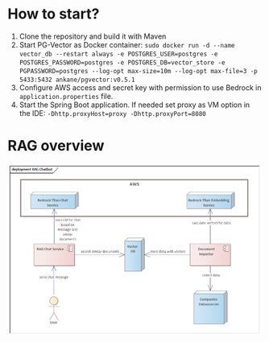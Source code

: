 # How to start?
1. Clone the repository and build it with Maven
2. Start PG-Vector as Docker container: `sudo docker run -d --name vector_db --restart always -e POSTGRES_USER=postgres -e POSTGRES_PASSWORD=postgres -e POSTGRES_DB=vector_store -e PGPASSWORD=postgres --log-opt max-size=10m --log-opt max-file=3 -p 5433:5432 ankane/pgvector:v0.5.1`
3. Configure AWS access and secret key with permission to use Bedrock in `application.properties` file.
4. Start the Spring Boot application. If needed set proxy as VM option in the IDE: `-Dhttp.proxyHost=proxy -Dhttp.proxyPort=8080`

# RAG overview

![RAG Chatbot](RAG_Chatbot.png)
